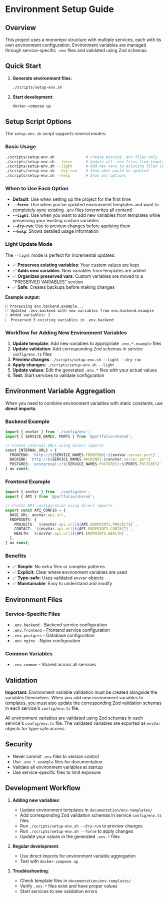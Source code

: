 # Environment Setup Guide

## Overview

This project uses a monorepo structure with multiple services, each with its own environment configuration. Environment variables are managed through service-specific `.env` files and validated using Zod schemas.

## Quick Start

1. **Generate environment files**:
   ```bash
   ./scripts/setup-env.sh
   ```



3. **Start development**:
   ```bash
   docker-compose up
   ```

## Setup Script Options

The `setup-env.sh` script supports several modes:

### Basic Usage
```bash
./scripts/setup-env.sh              # Create missing .env files only
./scripts/setup-env.sh --force      # Update all .env files from templates (overwrites)
./scripts/setup-env.sh --light      # Add new vars to existing files (preserves existing)
./scripts/setup-env.sh --dry-run    # Show what would be updated
./scripts/setup-env.sh --help       # Show all options
```

### When to Use Each Option

- **Default**: Use when setting up the project for the first time
- **`--force`**: Use when you've updated environment templates and want to completely sync existing `.env` files (overwrites all content)
- **`--light`**: Use when you want to add new variables from templates while preserving your existing custom variables
- **`--dry-run`**: Use to preview changes before applying them
- **`--help`**: Shows detailed usage information

### Light Update Mode

The `--light` mode is perfect for incremental updates:

- ✅ **Preserves existing variables**: Your custom values are kept
- ✅ **Adds new variables**: New variables from templates are added
- ✅ **Organizes preserved vars**: Custom variables are moved to a "PRESERVED VARIABLES" section
- ✅ **Safe**: Creates backups before making changes

**Example output:**
```
📄 Processing env.backend.example...
✅ Updated .env.backend with new variables from env.backend.example
💡 Added variables: 2
ℹ️  Preserved 3 existing variables in .env.backend
```

### Workflow for Adding New Environment Variables

1. **Update template**: Add new variables to appropriate `.env.*.example` files
2. **Update validation**: Add corresponding Zod schemas in service `config/env.ts` files
3. **Preview changes**: `./scripts/setup-env.sh --light --dry-run`
4. **Apply changes**: `./scripts/setup-env.sh --light`
5. **Update values**: Edit the generated `.env.*` files with your actual values
6. **Test**: Start services to validate configuration

## Environment Variable Aggregation

When you need to combine environment variables with static constants, use **direct imports**:

### Backend Example
```typescript
import { envVar } from './config/env';
import { SERVICE_NAMES, PORTS } from '@portfolio/shared';

// Create internal URLs using direct imports
const INTERNAL_URLS = {
  FRONTEND: `http://${SERVICE_NAMES.FRONTEND}:${envVar.server.port}`,
  BACKEND: `http://${SERVICE_NAMES.BACKEND}:${envVar.server.port}`,
  POSTGRES: `postgresql://${SERVICE_NAMES.POSTGRES}:${PORTS.POSTGRES}`,
} as const;
```

### Frontend Example
```typescript
import { envVar } from './config/env';
import { API } from '@portfolio/shared';

// Create API configuration using direct imports
export const API_CONFIG = {
  BASE_URL: envVar.api.url,
  ENDPOINTS: {
    PROJECTS: `${envVar.api.url}${API.ENDPOINTS.PROJECTS}`,
    CONTACT: `${envVar.api.url}${API.ENDPOINTS.CONTACT}`,
    HEALTH: `${envVar.api.url}${API.ENDPOINTS.HEALTH}`,
  },
} as const;
```

### Benefits
- ✅ **Simple**: No extra files or complex patterns
- ✅ **Explicit**: Clear where environment variables are used
- ✅ **Type-safe**: Uses validated `envVar` objects
- ✅ **Maintainable**: Easy to understand and modify

## Environment Files

### Service-Specific Files
- `.env.backend` - Backend service configuration
- `.env.frontend` - Frontend service configuration  
- `.env.postgres` - Database configuration
- `.env.nginx` - Nginx configuration

### Common Variables
- `.env.common` - Shared across all services

## Validation

**Important**: Environment variable validation must be created alongside the variables themselves. When you add new environment variables to templates, you must also update the corresponding Zod validation schemas in each service's `config/env.ts` file.

All environment variables are validated using Zod schemas in each service's `config/env.ts` file. The validated variables are exported as `envVar` objects for type-safe access.

## Security

- Never commit `.env` files to version control
- Use `.env.*.example` files for documentation
- Validate all environment variables at startup
- Use service-specific files to limit exposure

## Development Workflow

1. **Adding new variables**:
   - Update environment templates in `documentation/env-templates/`
   - Add corresponding Zod validation schemas in service `config/env.ts` files
   - Run `./scripts/setup-env.sh --dry-run` to preview changes
   - Run `./scripts/setup-env.sh --force` to apply changes
   - Update your values in the generated `.env.*` files

2. **Regular development**:
   - Use direct imports for environment variable aggregation
   - Test with `docker-compose up`

3. **Troubleshooting**:
   - Check template files in `documentation/env-templates/`
   - Verify `.env.*` files exist and have proper values
   - Start services to see validation errors 